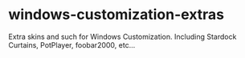 # windows-customization-extras
Extra skins and such for Windows Customization.  Including Stardock Curtains, PotPlayer, foobar2000, etc...
